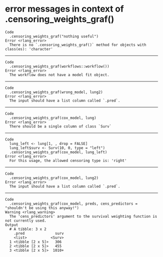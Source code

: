 # error messages in context of .censoring_weights_graf()

    Code
      .censoring_weights_graf("nothing useful")
    Error <rlang_error>
      There is no `.censoring_weights_graf()` method for objects with class(es): 'character'

---

    Code
      .censoring_weights_graf(workflows::workflow())
    Error <rlang_error>
      The workflow does not have a model fit object.

---

    Code
      .censoring_weights_graf(wrong_model, lung2)
    Error <rlang_error>
      The input should have a list column called `.pred`.

---

    Code
      .censoring_weights_graf(cox_model, lung)
    Error <rlang_error>
      There should be a single column of class `Surv`

---

    Code
      lung_left <- lung[1, , drop = FALSE]
      lung_left$surv <- Surv(10, 0, type = "left")
      .censoring_weights_graf(cox_model, lung_left)
    Error <rlang_error>
      For this usage, the allowed censoring type is: 'right'

---

    Code
      .censoring_weights_graf(cox_model, lung2)
    Error <rlang_error>
      The input should have a list column called `.pred`.

---

    Code
      .censoring_weights_graf(cox_model, preds, cens_predictors = "shouldn't be using this anyway!")
    Warning <rlang_warning>
      The 'cens_predictors' argument to the survival weighting function is not currently used.
    Output
      # A tibble: 3 x 2
        .pred              surv
        <list>           <Surv>
      1 <tibble [2 x 5]>   306 
      2 <tibble [2 x 5]>   455 
      3 <tibble [2 x 5]>  1010+

